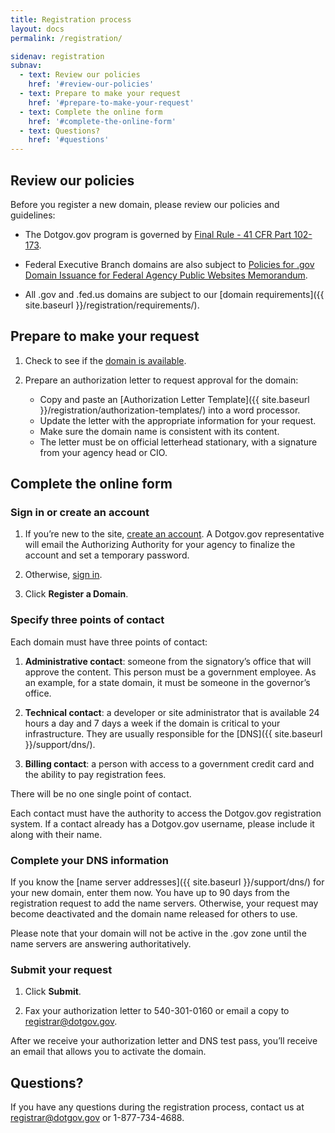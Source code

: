 ```yaml
---
title: Registration process
layout: docs
permalink: /registration/

sidenav: registration
subnav:
  - text: Review our policies
    href: '#review-our-policies'
  - text: Prepare to make your request
    href: '#prepare-to-make-your-request'
  - text: Complete the online form
    href: '#complete-the-online-form'
  - text: Questions?
    href: '#questions'
---
```


## Review our policies

Before you register a new domain, please review our policies and guidelines:

* The Dotgov.gov program is governed by [Final Rule - 41 CFR Part 102-173](https://www.ecfr.gov/cgi-bin/text-idx?mc=true&node=pt41.3.102_6173&rgn=div5#se41.3.102_6173_150).

* Federal Executive Branch domains are also subject to [Policies for .gov Domain Issuance for Federal Agency Public Websites Memorandum](https://www.whitehouse.gov/sites/whitehouse.gov/files/omb/egov/memo/policies-for-dot-gov-domain-issuance-for-federal-agency-public-websites.pdf).

* All .gov and .fed.us domains are subject to our [domain requirements]({{ site.baseurl }}/registration/requirements/).

## Prepare to make your request

1. Check to see if the [domain is available](https://domains.dotgov.gov/dotgov-web/registration/whois.xhtml?_m=3).

1. Prepare an authorization letter to request approval for the domain:

    - Copy and paste an [Authorization Letter Template]({{ site.baseurl }}/registration/authorization-templates/) into a word processor.
    - Update the letter with the appropriate information for your request.
    - Make sure the domain name is consistent with its content.
    - The letter must be on official letterhead stationary, with a signature from your agency head or CIO.

## Complete the online form

### Sign in or create an account

1. If you’re new to the site, [create an account](https://domains.dotgov.gov/dotgov-web/user/register_registrant.xhtml?_m=2). A Dotgov.gov representative will email the Authorizing Authority for your agency to finalize the account and set a temporary password.

1. Otherwise, [sign in](https://domains.dotgov.gov/dotgov-web/welcome.xhtml?_m=1).

1. Click **Register a Domain**.

### Specify three points of contact

Each domain must have three points of contact:

1. **Administrative contact**: someone from the signatory’s office that will approve the content. This person must be a government employee. As an example, for a state domain, it must be someone in the governor’s office.

2. **Technical contact**: a developer or site administrator that is available 24 hours a day and 7 days a week if the domain is critical to your infrastructure. They are usually responsible for the [DNS]({{ site.baseurl }}/support/dns/).

3. **Billing contact**: a person with access to a government credit card and the ability to pay registration fees.

There will be no one single point of contact.

Each contact must have the authority to access the Dotgov.gov registration system. If a contact already has a Dotgov.gov username, please include it along with their name.

### Complete your DNS information

If you know the [name server addresses]({{ site.baseurl }}/support/dns/) for your new domain, enter them now. You have up to 90 days from the registration request to add the name servers. Otherwise, your request may become deactivated and the domain name released for others to use.

Please note that your domain will not be active in the .gov zone until the name servers are answering authoritatively.

### Submit your request

1. Click **Submit**.

1. Fax your authorization letter to 540-301-0160 or email a copy to [registrar@dotgov.gov](mailto:registrar@dotgov.gov).

After we receive your authorization letter and DNS test pass, you’ll receive an email that allows you to activate the domain.

## Questions?

If you have any questions during the registration process, contact us at <registrar@dotgov.gov> or 1-877-734-4688.
